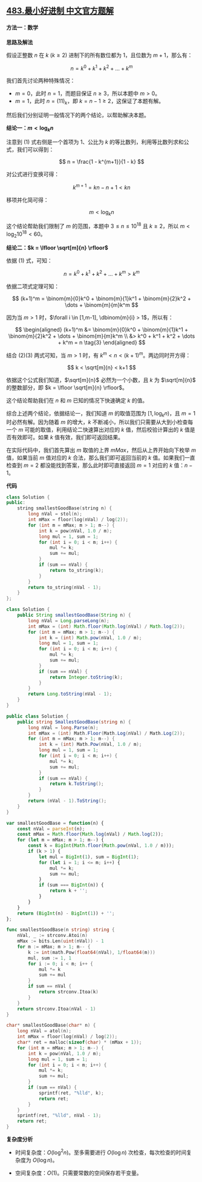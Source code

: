 ## [483.最小好进制 中文官方题解](https://leetcode.cn/problems/smallest-good-base/solutions/100000/zui-xiao-hao-jin-zhi-by-leetcode-solutio-csqn)
#### 方法一：数学

**思路及解法**

假设正整数 $n$ 在 $k~(k \geq 2)$ 进制下的所有数位都为 $1$，且位数为 $m + 1$，那么有：

$$
n = k^0 + k^1 + k^2 + \dots + k^m\tag{1}
$$

我们首先讨论两种特殊情况：

- $m=0$，此时 $n=1$，而题目保证 $n \geq 3$，所以本题中 $m>0$。
- $m=1$，此时 $n=(11)_k$，即 $k=n-1\geq 2$，这保证了本题有解。

然后我们分别证明一般情况下的两个结论，以帮助解决本题。

**结论一：$m < \log_k n$** 

注意到 $(1)$ 式右侧是一个首项为 $1$、公比为 $k$ 的等比数列，利用等比数列求和公式，我们可以得到：

$$
n = \frac{1 - k^{m+1}}{1 - k}
$$
 
对公式进行变换可得：

$$
k^{m+1} = kn - n + 1 < kn
$$

移项并化简可得：

$$
m < \log_k n
$$

这个结论帮助我们限制了 $m$ 的范围，本题中 $3 \leq n \leq 10^{18}$ 且 $k \geq 2$，所以 $m < \log_2 10^{18} < 60$。

**结论二：$k = \lfloor \sqrt[m]{n} \rfloor$** 

依据 $(1)$ 式，可知：

$$
n = k^0 + k^1 + k^2 + \dots + k^m > k^m \tag{2}
$$

依据二项式定理可知：

$$
(k+1)^m = \binom{m}{0}k^0 + \binom{m}{1}k^1 + \binom{m}{2}k^2 + \dots + \binom{m}{m}k^m
$$

因为当 $m>1$ 时，$\forall i \in [1,m-1], \dbinom{m}{i} > 1$，所以有：

$$
\begin{aligned}
(k+1)^m &= \binom{m}{0}k^0 + \binom{m}{1}k^1 + \binom{m}{2}k^2 + \dots + \binom{m}{m}k^m \\
&> k^0 + k^1 + k^2 + \dots + k^m = n \tag{3}
\end{aligned}
$$

结合 $(2)(3)$ 两式可知，当 $m>1$ 时，有 $k^m < n < (k+1)^m$。两边同时开方得：

$$
k < \sqrt[m]{n} < k+1
$$

依据这个公式我们知道，$\sqrt[m]{n}$ 必然为一个小数，且 $k$ 为 $\sqrt[m]{n}$ 的整数部分，即 $k = \lfloor \sqrt[m]{n} \rfloor$。

这个结论帮助我们在 $n$ 和 $m$ 已知的情况下快速确定 $k$ 的值。

综合上述两个结论，依据结论一，我们知道 $m$ 的取值范围为 $[1,\log_k n)$，且 $m = 1$ 时必然有解。因为随着 $m$ 的增大，$k$ 不断减小，所以我们只需要从大到小检查每一个 $m$ 可能的取值，利用结论二快速算出对应的 $k$ 值，然后校验计算出的 $k$ 值是否有效即可。如果 $k$ 值有效，我们即可返回结果。

在实际代码中，我们首先算出 $m$ 取值的上界 $\textit{mMax}$，然后从上界开始向下枚举 $m$ 值，如果当前 $m$ 值对应的 $k$ 合法，那么我们即可返回当前的 $k$ 值。如果我们一直检查到 $m=2$ 都没能找到答案，那么此时即可直接返回 $m=1$ 对应的 $k$ 值：$n-1$。

**代码**

```C++ [sol1-C++]
class Solution {
public:
    string smallestGoodBase(string n) {
        long nVal = stol(n);
        int mMax = floor(log(nVal) / log(2));
        for (int m = mMax; m > 1; m--) {
            int k = pow(nVal, 1.0 / m);
            long mul = 1, sum = 1;
            for (int i = 0; i < m; i++) {
                mul *= k;
                sum += mul;
            }
            if (sum == nVal) {
                return to_string(k);
            }
        }
        return to_string(nVal - 1);
    }
};
```

```Java [sol1-Java]
class Solution {
    public String smallestGoodBase(String n) {
        long nVal = Long.parseLong(n);
        int mMax = (int) Math.floor(Math.log(nVal) / Math.log(2));
        for (int m = mMax; m > 1; m--) {
            int k = (int) Math.pow(nVal, 1.0 / m);
            long mul = 1, sum = 1;
            for (int i = 0; i < m; i++) {
                mul *= k;
                sum += mul;
            }
            if (sum == nVal) {
                return Integer.toString(k);
            }
        }
        return Long.toString(nVal - 1);
    }
}
```

```C# [sol1-C#]
public class Solution {
    public string SmallestGoodBase(string n) {
        long nVal = long.Parse(n);
        int mMax = (int) Math.Floor(Math.Log(nVal) / Math.Log(2));
        for (int m = mMax; m > 1; m--) {
            int k = (int) Math.Pow(nVal, 1.0 / m);
            long mul = 1, sum = 1;
            for (int i = 0; i < m; i++) {
                mul *= k;
                sum += mul;
            }
            if (sum == nVal) {
                return k.ToString();
            }
        }
        return (nVal - 1).ToString();
    }
}
```

```JavaScript [sol1-JavaScript]
var smallestGoodBase = function(n) {
    const nVal = parseInt(n);
    const mMax = Math.floor(Math.log(nVal) / Math.log(2));
    for (let m = mMax; m > 1; m--) {
        const k = BigInt(Math.floor(Math.pow(nVal, 1.0 / m)));
        if (k > 1) {
            let mul = BigInt(1), sum = BigInt(1);
            for (let i = 1; i <= m; i++) {
                mul *= k;
                sum += mul;
            }
            if (sum === BigInt(n)) {
                return k + '';
            }
        }
    }
    return (BigInt(n) - BigInt(1)) + '';
};
```

```go [sol1-Golang]
func smallestGoodBase(n string) string {
    nVal, _ := strconv.Atoi(n)
    mMax := bits.Len(uint(nVal)) - 1
    for m := mMax; m > 1; m-- {
        k := int(math.Pow(float64(nVal), 1/float64(m)))
        mul, sum := 1, 1
        for i := 0; i < m; i++ {
            mul *= k
            sum += mul
        }
        if sum == nVal {
            return strconv.Itoa(k)
        }
    }
    return strconv.Itoa(nVal - 1)
}
```

```C [sol1-C]
char* smallestGoodBase(char* n) {
    long nVal = atol(n);
    int mMax = floor(log(nVal) / log(2));
    char* ret = malloc(sizeof(char) * (mMax + 1));
    for (int m = mMax; m > 1; m--) {
        int k = pow(nVal, 1.0 / m);
        long mul = 1, sum = 1;
        for (int i = 0; i < m; i++) {
            mul *= k;
            sum += mul;
        }
        if (sum == nVal) {
            sprintf(ret, "%lld", k);
            return ret;
        }
    }
    sprintf(ret, "%lld", nVal - 1);
    return ret;
}
```

**复杂度分析**

- 时间复杂度：$O(\log^2 n)$。至多需要进行 $O(\log n)$ 次检查，每次检查的时间复杂度为 $O(\log n)$。

- 空间复杂度：$O(1)$。只需要常数的空间保存若干变量。